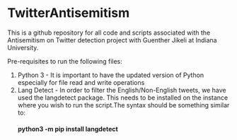 # TwitterAntisemitism

This is a github repository for all code and scripts associated with the Antisemitism on Twitter detection project with Guenther Jikeli at Indiana University.

Pre-requisites to run the following files:

1) Python 3 - It is important to have the updated version of Python especially for file read and write operations
2) Lang Detect - In order to filter the English/Non-English tweets, we have used the langdetect package. This needs to be installed on the instance where you wish to run the script.The syntax should be something similar to:
      #### python3 -m pip install langdetect



